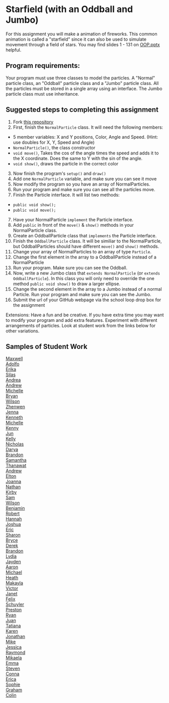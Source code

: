 Starfield (with an Oddball and Jumbo)
=========================
For this assignment you will make a animation of fireworks. This common animation is called a "starfield" since it can also be used to simulate movement through a field of stars. You may find slides 1 - 131 on <a href="https://drive.google.com/open?id=0Bz2ZkT6qWPYTN3NOQkh1eGR4Wmc">OOP.pptx</a> helpful.
 
Program requirements:
---------------------
Your program must use three classes to model the particles. A "Normal" particle class, an "Oddball" particle class and a "Jumbo" particle class. All the particles must be stored in a single array using an interface. The Jumbo particle class must use inheritance.

Suggested steps to completing this assignment
-----------------------------------
1. Fork [this repository](https://github.com/APCSLowell/Starfield)  
2. First, finish the `NormalParticle` class. It will need the following members:
  * 5 member variables: X and Y positions, Color, Angle and Speed. (Hint: use doubles for X, Y, Speed and Angle)
  * `NormalParticle()`, the class constructor
  * `void move()`, Takes the cos of the angle times the speed and adds it to the X coordinate. Does the same to Y with the sin of the angle.
  * `void show()`, draws the particle in the correct color
3. Now finish the program's `setup()` and `draw()`
4. Add one `NormalParticle` variable, and make sure you can see it move
5. Now modify the program so you have an array of NormalParticles.
6. Run your program and make sure you can see all the particles move.
6. Finish the Particle interface. It will list two methods:
  * `public void show();`
  * `public void move();`
7. Have your NormalParticle `implement` the Particle interface.
8. Add `public` in front of the `move()` & `show()` methods in your NormalParticle class.
9. Create an OddballParticle class that `implements` the Particle interface.
10. Finish the `OddballParticle` class. It will be similiar to the NormalParticle, but OddballParticles should have different `move()` and `show()` methods.
11. Change your array of NormalParticles to an array of type `Particle`.
12. Change the first element in the array to a OddballParticle instead of a NormalParticle
13. Run your program. Make sure you can see the Oddball.
13. Now, write a new Jumbo class that `extends NormalParticle` (or `extends OddballParticle`). In this class you will only need to override the one method `public void show()` to draw a larger ellipse. 
14. Change the second element in the array to a Jumbo instead of a normal Particle. Run your program and make sure you can see the Jumbo.
15. Submit the url of your GitHub webpage via the school loop drop box for the assignment   

Extensions: Have a fun and be creative. If you have extra time you may want to modify your program and add extra features. Experiment with different arrangements of particles. Look at student work from the links below for other variations.

Samples of Student Work
-----------------------
[Maxwell](https://12maxwellho.github.io/Starfield/)   
[Adolfo](https://wolfie765.github.io/Starfield/)   
[Erika](https://ekwkk.github.io/Starfield/)   
[Silas](https://silascs.github.io/Starfield/)   
[Andrea](https://chenandrea29.github.io/Starfield/)   
[Andrew](https://ansue1234.github.io/Starfield/)   
[Michelle](https://michellec1998.github.io/Starfield/)   
[Bryan](https://bzin22.github.io/Starfield/)  
[Wilson](https://wichen3.github.io/Starfield/)   
[Zhenwen](https://1337elitehacker.github.io/Starfield/)   
[Jenna](https://jennaralll.github.io/Starfield/)   
[Kenneth](https://kenpaso.github.io/Starfield/)   
[Michelle](https://miphung.github.io/Starfield/)   
[Kenny](https://kennyyu168.github.io/Starfield/)   
[Jun](https://johyrao.github.io/Starfield/)   
[Kelly](https://kellyruan.github.io/Starfield/)   
[Nicholas](https://niguan.github.io/Starfield/)   
[Darya](https://darya-ver.github.io/Starfield/)   
[Brandon](https://brlou-apcs.github.io/Starfield/)   
[Samantha](https://sammirustia.github.io/Starfield/)   
[Thanawat](https://thiskappaisgrey.github.io/Starfield/index.html)   
[Andrew](https://andrewmai123.github.io/Starfield/)   
[Elton](https://elel123.github.io/Starfield/)   
[Joanna](https://j0annalu.github.io/Starfield/)   
[Nathan](https://nathansng.github.io/Starfield/)   
[Kirby](https://krbyktl.github.io/Starfield/)   
[Sam](https://flukemeister28.github.io/Starfield/)  
[Wilson](https://wilsonh415.github.io/Starfield/)   
[Benjamin](https://benjaminlanir.github.io/Starfield/)   
[Robert](https://rshi159.github.io/Starfield/)   
[Hannah](https://hadecastro.github.io/Starfield/)   
[Joshua](https://joshualchan.github.io/Starfield/)   
[Eric](https://ersun1224.github.io/Starfield/)   
[Sharon](https://shtai.github.io/Starfield/)   
[Bryce](https://brycekeetonazaz.github.io/Starfield/)   
[Derek](https://keredlew.github.io/Starfield/)   
[Brandon](https://brandontom96.github.io/Starfield/)   
[Lydia](https://aqua28.github.io/Starfield/)   
[Jayden](https://jaydenlee1229.github.io/Starfield/)   
[Aaron](https://aahuangithub.github.io/Starfield/)  
[Michael](https://mipsim.github.io/Starfield/)   
[Heath](https://heathexer.github.io/Starfield/)   
[Makayla](https://nathansng.github.io/Starfield/)   
[Victor](https://kingvictor.github.io/Starfield/)  
[Janet](https://birded.github.io/Starfield/)   
[Felix](https://felixzhuk.github.io/Starfield/)   
[Schuyler](https://skschur1.github.io/Starfield/)   
[Preston](https://prestonttt.github.io/Starfield/)   
[Ryan](https://avath.github.io/Starfield/)   
[Juan](https://juan-hernandez7.github.io/Starfield/)   
[Tatiana](https://sonotatiana.github.io/Starfield/)   
[Karen](https://sonokjw.github.io/Starfield/)   
[Jonathan](https://jonathanchu33.github.io/Starfield/)   
[Mike](https://mimonokandilos.github.io/Starfield/)   
[Jessica](https://jtngai.github.io/Starfield/)   
[Raymond](https://ngoraymond.github.io/Starfield/)   
[Mikaela](https://mikamarciales.github.io/Starfield/)   
[Emma](https://emmackenzie.github.io/Starfield/)   
[Steven](https://sjkchang.github.io/Starfield/)  
[Conna](https://connac.github.io/Starfield/)  
[Erica](https://ericamalia.github.io/Starfield/)   
[Sophie](https://sohuang.github.io/Starfield/)   
[Graham](https://grahamkeeton.github.io/Starfield/)   
[Colin](https://licolin4.github.io/Starfield/)   
